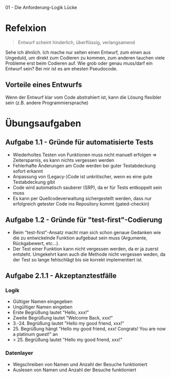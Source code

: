 01 - Die Anforderung-Logik Lücke

# Refelxion

> Entwurf scheint hinderlich, überflüssig, verlangsamend
> 
Sehe ich ähnlich. Ich mache nur selten einen Entwurf, zum einen aus Ungeduld, um direkt zum Codieren zu kommen, zum anderen  tauchen viele Probleme erst beim Codieren auf. Wie grob oder genau muss/darf ein Entwurf sein? Bei mir ist es am ehesten Pseudocode.

## Vorteile eines Entwurfs
Wenn der Entwurf klar vom Code abstrahiert ist, kann die Lösung flexibler sein (z.B. andere Programmiersprache)

# Übungsaufgaben
## Aufgabe 1.1 - Gründe für automatisierte Tests
* Wiederholtes Testen von Funktionen muss nicht manuell erfolgen => Zeitersparnis, es kann nichts vergessen werden
* Fehlerhafte Änderungen am Code werden bei guter Testabdeckung sofort erkannt
* Anpassung von (Legacy-)Code ist unkritischer, wenn es eine gute Testabdeckung gibt
* Code wird automatisch sauberer (SRP), da er für Tests entkoppelt sein muss
* Es kann per Quellcodeverwaltung sichergestellt werden, dass nur erfolgreich getester Code ins Repository kommt (gated-checkin)

## Aufgabe 1.2 - Gründe für "test-first"-Codierung
* Beim "test-first"-Ansatz macht man sich schon genaue Gedanken wie die zu entwickelnde Funktion aufgebaut sein muss (Argumente, Rückgabewert, etc...).
* Der Test einer Funktion kann nicht vergessen werden, da er ja zuerst entsteht. Umgekehrt kann auch die Methode nicht vergessen weden, da der Test so lange fehlschlägt bis sie korrekt implementiert ist.

## Aufgabe 2.1.1 - Akzeptanztestfälle
### Logik
* Gültiger Namen eingegeben
* Ungültiger Namen eingeben 
* Erste Begrüßung lautet "Hello, xxx!"
* Zweite Begrüßung lautet "Welcome Back, xxx!"
* 3.-24. Begrüßung lautet "Hello my good friend, xxx!"
* 25\. Begrüßung hängt "Hello my good friend, xxx! Congrats! You are now a platinum guest!" an
* \> 25\. Begrüßung lautet "Hello my good friend, xxx!"

### Datenlayer
* Wegschreiben von Namen und Anzahl der Besuche funktioniert
* Auslesen von Namen und Anzahl der Besuche funktioniert